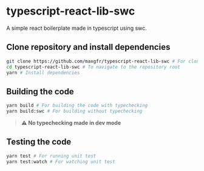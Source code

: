 # typescript-react-lib-swc

A simple react boilerplate made in typescript using swc.

## Clone repository and install dependencies

```sh
git clone https://github.com/maxgfr/typescript-react-lib-swc # For cloning the repository
cd typescript-react-lib-swc # To navigate to the repository root
yarn # Install dependencies
```

## Building the code

```sh
yarn build # For building the code with typechecking
yarn build:swc # For building without typechecking
```

> **:warning: No typechecking made in dev mode**

## Testing the code

```sh
yarn test # For running unit test
yarn test:watch # For watching unit test
```
